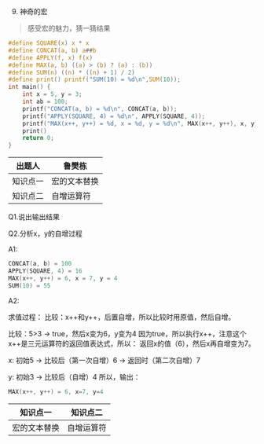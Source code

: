 9. 神奇的宏
>感受宏的魅力，猜一猜结果
```c
#define SQUARE(x) x * x
#define CONCAT(a, b) a##b
#define APPLY(f, x) f(x)
#define MAX(a, b) ((a) > (b) ? (a) : (b))
#define SUM(n) ((n) * ((n) + 1) / 2)
#define print() printf("SUM(10) = %d\n",SUM(10));
int main() {
    int x = 5, y = 3;
    int ab = 100;
    printf("CONCAT(a, b) = %d\n", CONCAT(a, b));
    printf("APPLY(SQUARE, 4) = %d\n", APPLY(SQUARE, 4));
    printf("MAX(x++, y++) = %d, x = %d, y = %d\n", MAX(x++, y++), x, y);
    print()
    return 0;
}
```
|出题人|鲁樊栋  |
|--|--|
| 知识点一 |宏的文本替换  |
|知识点二|自增运算符|

Q1.说出输出结果

Q2.分析x，y的自增过程

A1:
```c
CONCAT(a, b) = 100
APPLY(SQUARE, 4) = 16
MAX(x++, y++) = 6, x = 7, y = 4
SUM(10) = 55
```
A2:

求值过程：
比较：x++和y++，后置自增，所以比较时用原值，然后自增。

比较：5>3 -> true，然后x变为6，y变为4
因为true，所以执行x++，注意这个x++是三元运算符的返回值表达式，所以：
返回x的值（6），然后x再自增变为7。

x: 初始5 -> 比较后（第一次自增）6 -> 返回时（第二次自增）7

y: 初始3 -> 比较后（自增）4
所以，输出：
```c
MAX(x++, y++) = 6, x=7, y=4
```
|知识点一| 知识点二 |
|--|--|
| 宏的文本替换  | 自增运算符 |

